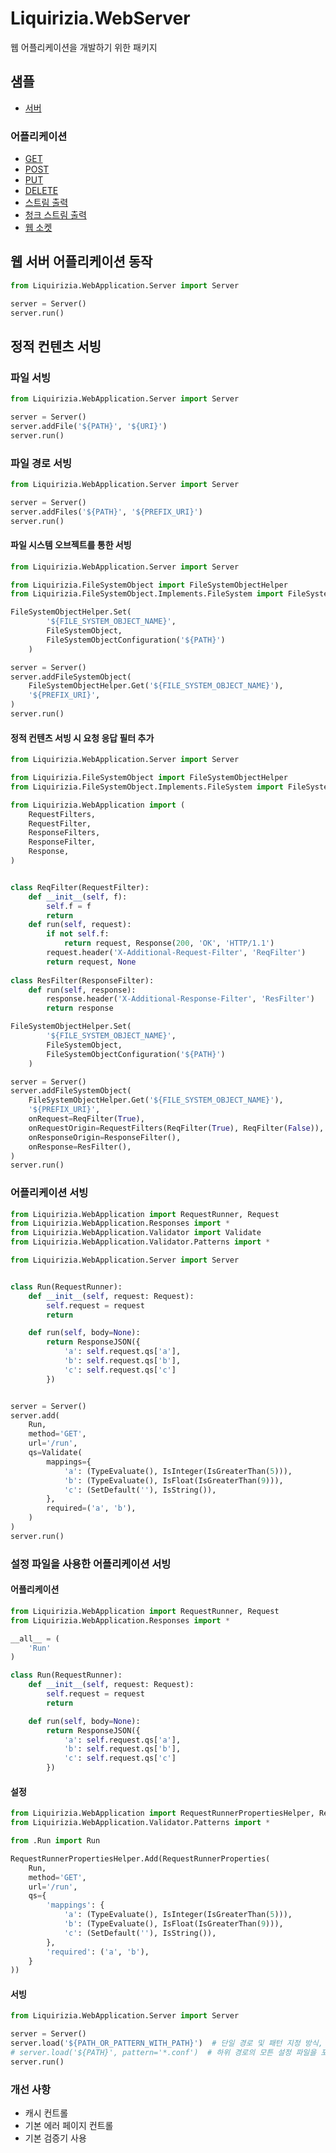 # Liquirizia.WebServer
웹 어플리케이션을 개발하기 위한 패키지

## 샘플
* [서버](/sample/Sample.py)

### 어플리케이션
* [GET](/sample/runs/RunGet.py)
* [POST](/sample/runs/RunPost.py)
* [PUT](/sample/runs/RunPut.py)
* [DELETE](/sample/runs/RunPut.py)
* [스트림 출력](/sample/runs/RunStreamOut.py)
* [청크 스트림 출력](/sample/runs/RunChunkedStreamOut.py)
* [웹 소켓](/sample/runs/RunWebSocket.py)

## 웹 서버 어플리케이션 동작
```python
from Liquirizia.WebApplication.Server import Server

server = Server()
server.run()
```

## 정적 컨텐츠 서빙
### 파일 서빙
```python
from Liquirizia.WebApplication.Server import Server

server = Server()
server.addFile('${PATH}', '${URI}')
server.run()
```

### 파일 경로 서빙
```python
from Liquirizia.WebApplication.Server import Server

server = Server()
server.addFiles('${PATH}', '${PREFIX_URI}')
server.run()
```

#### 파일 시스템 오브젝트를 통한 서빙
```python
from Liquirizia.WebApplication.Server import Server

from Liquirizia.FileSystemObject import FileSystemObjectHelper
from Liquirizia.FileSystemObject.Implements.FileSystem import FileSystemObject, FileSystemObjectConfiguration

FileSystemObjectHelper.Set(
		'${FILE_SYSTEM_OBJECT_NAME}',
		FileSystemObject,
		FileSystemObjectConfiguration('${PATH}')
	)

server = Server()
server.addFileSystemObject(
	FileSystemObjectHelper.Get('${FILE_SYSTEM_OBJECT_NAME}'),
	'${PREFIX_URI}',
)
server.run()
```

#### 정적 컨텐츠 서빙 시 요청 응답 필터 추가
```python
from Liquirizia.WebApplication.Server import Server

from Liquirizia.FileSystemObject import FileSystemObjectHelper
from Liquirizia.FileSystemObject.Implements.FileSystem import FileSystemObject, FileSystemObjectConfiguration

from Liquirizia.WebApplication import (
	RequestFilters,
	RequestFilter,
	ResponseFilters,
	ResponseFilter,
	Response,
)


class ReqFilter(RequestFilter):
	def __init__(self, f):
		self.f = f
		return
	def run(self, request):
		if not self.f:
			return request, Response(200, 'OK', 'HTTP/1.1')
		request.header('X-Additional-Request-Filter', 'ReqFilter')
		return request, None
	
class ResFilter(ResponseFilter):
	def run(self, response):
		response.header('X-Additional-Response-Filter', 'ResFilter')
		return response

FileSystemObjectHelper.Set(
		'${FILE_SYSTEM_OBJECT_NAME}',
		FileSystemObject,
		FileSystemObjectConfiguration('${PATH}')
	)

server = Server()
server.addFileSystemObject(
	FileSystemObjectHelper.Get('${FILE_SYSTEM_OBJECT_NAME}'),
	'${PREFIX_URI}',
	onRequest=ReqFilter(True),
	onRequestOrigin=RequestFilters(ReqFilter(True), ReqFilter(False)),
	onResponseOrigin=ResponseFilter(),
	onResponse=ResFilter(),
)
server.run()
```

### 어플리케이션 서빙
```python
from Liquirizia.WebApplication import RequestRunner, Request
from Liquirizia.WebApplication.Responses import *
from Liquirizia.WebApplication.Validator import Validate
from Liquirizia.WebApplication.Validator.Patterns import *

from Liquirizia.WebApplication.Server import Server


class Run(RequestRunner):
	def __init__(self, request: Request):
		self.request = request
		return

	def run(self, body=None):
		return ResponseJSON({
			'a': self.request.qs['a'],
			'b': self.request.qs['b'],
			'c': self.request.qs['c']
		})


server = Server()
server.add(
	Run,
	method='GET',
	url='/run',
	qs=Validate(
		mappings={
			'a': (TypeEvaluate(), IsInteger(IsGreaterThan(5))),
			'b': (TypeEvaluate(), IsFloat(IsGreaterThan(9))),
			'c': (SetDefault(''), IsString()),
		},
		required=('a', 'b'),
	)
)
server.run()
```

### 설정 파일을 사용한 어플리케이션 서빙
#### 어플리케이션
```python
from Liquirizia.WebApplication import RequestRunner, Request
from Liquirizia.WebApplication.Responses import *

__all__ = (
	'Run'
)

class Run(RequestRunner):
	def __init__(self, request: Request):
		self.request = request
		return

	def run(self, body=None):
		return ResponseJSON({
			'a': self.request.qs['a'],
			'b': self.request.qs['b'],
			'c': self.request.qs['c']
		})
```
#### 설정
```python
from Liquirizia.WebApplication import RequestRunnerPropertiesHelper, RequestRunnerProperties
from Liquirizia.WebApplication.Validator.Patterns import *

from .Run import Run

RequestRunnerPropertiesHelper.Add(RequestRunnerProperties(
	Run,
	method='GET',
	url='/run',
	qs={
		'mappings': {
			'a': (TypeEvaluate(), IsInteger(IsGreaterThan(5))),
			'b': (TypeEvaluate(), IsFloat(IsGreaterThan(9))),
			'c': (SetDefault(''), IsString()),
		},
		'required': ('a', 'b'),
	}
))
```

#### 서빙
```python
from Liquirizia.WebApplication.Server import Server

server = Server()
server.load('${PATH_OR_PATTERN_WITH_PATH}')  # 단일 경로 및 패턴 지정 방식, *.conf, path/to/*.conf, ...
# server.load('${PATH}', pattern='*.conf')  # 하위 경로의 모튼 설정 파일을 포함
server.run()
```

### 개선 사항
* 캐시 컨트롤
* 기본 에러 페이지 컨트롤
* 기본 검증기 사용
